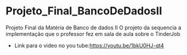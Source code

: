 # Projeto_Final_BancoDeDadosII
Projeto Final da Matéria de Banco de dados II
O projeto da sequencia a implementação que o professor fez em sala de aula sobre o TinderJob
- Link para o video no you tube:https://youtu.be/1bkU0HJ-qt4
